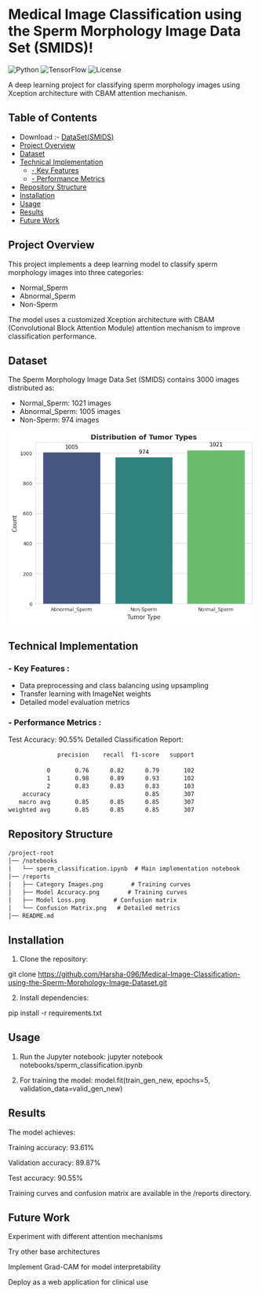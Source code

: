 # Medical Image Classification using the Sperm Morphology Image Data Set (SMIDS)!

![Python](https://img.shields.io/badge/Python-3.8%2B-blue)
![TensorFlow](https://img.shields.io/badge/TensorFlow-2.x-orange)
![License](https://img.shields.io/badge/License-MIT-green)

A deep learning project for classifying sperm morphology images using Xception architecture with CBAM attention mechanism.

## Table of Contents
- Download :- [DataSet(SMIDS)](https://drive.google.com/drive/folders/1AKnwOSj1IXi8kg0oxDa7HOvNjKYi83Ue?usp=sharing)
- [Project Overview](#project-overview)
- [Dataset](#dataset)
- [Technical Implementation](#technical-implementation)
  - [- Key Features](#key-features)
  - [- Performance Metrics](#performance-metrics)
- [Repository Structure](#repository-structure)
- [Installation](#installation)
- [Usage](#usage)
- [Results](#results)
- [Future Work](#future-work)

## Project Overview
This project implements a deep learning model to classify sperm morphology images into three categories:
- Normal_Sperm
- Abnormal_Sperm 
- Non-Sperm

The model uses a customized Xception architecture with CBAM (Convolutional Block Attention Module) attention mechanism to improve classification performance.

## Dataset
The Sperm Morphology Image Data Set (SMIDS) contains 3000 images distributed as:
- Normal_Sperm: 1021 images
- Abnormal_Sperm: 1005 images 
- Non-Sperm: 974 images
  
![Distribution of Tumor Types](https://github.com/Harsha-096/Medical-Image-Classification-using-the-Sperm-Morphology-Image-Dataset/blob/441a846a8c5e06a388896f04d85456526ba7855d/Reports/Distribution%20of%20Tumor%20Types.png)

## Technical Implementation

### - Key Features :
- Data preprocessing and class balancing using upsampling
- Transfer learning with ImageNet weights
- Detailed model evaluation metrics

### - Performance Metrics :
Test Accuracy: 90.55%
Detailed Classification Report:
```text
              precision    recall  f1-score   support

           0       0.76      0.82      0.79       102
           1       0.98      0.89      0.93       102
           2       0.83      0.83      0.83       103
    accuracy                           0.85       307
   macro avg       0.85      0.85      0.85       307
weighted avg       0.85      0.85      0.85       307
```
## Repository Structure
```text
/project-root
│── /notebooks
│   └── sperm_classification.ipynb  # Main implementation notebook
│── /reports
│   ├── Category Images.png        # Training curves
│   ├── Model Accuracy.png        # Training curves
│   ├── Model Loss.png        # Confusion matrix
│   └── Confusion Matrix.png   # Detailed metrics
│── README.md        
```
## Installation
1. Clone the repository:

git clone https://github.com/Harsha-096/Medical-Image-Classification-using-the-Sperm-Morphology-Image-Dataset.git

2. Install dependencies:

pip install -r requirements.txt
## Usage
1. Run the Jupyter notebook:
jupyter notebook notebooks/sperm_classification.ipynb

3. For training the model:
model.fit(train_gen_new, epochs=5, validation_data=valid_gen_new)

## Results
The model achieves:

Training accuracy: 93.61%

Validation accuracy: 89.87%

Test accuracy: 90.55%

Training curves and confusion matrix are available in the /reports directory.

## Future Work
Experiment with different attention mechanisms

Try other base architectures

Implement Grad-CAM for model interpretability

Deploy as a web application for clinical use
